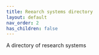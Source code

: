 ```yaml
---
title: Reearch systems directory
layout: default
nav_order: 2
has_children: false
---
```


A directory of research systems
```

